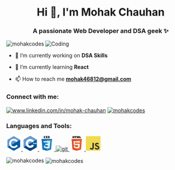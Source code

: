 <h1 align="center">Hi 👋, I'm Mohak Chauhan</h1>
<h3 align="center">A passionate Web Developer and DSA geek ✨</h3>
<img align="right" alt="Coding" width="400" src="https://miro.medium.com/max/828/0*7Q3yvSIv_t0ioJ-Z.gif">

<p align="left"> <img src="https://komarev.com/ghpvc/?username=mohakcodes&label=Profile%20views&color=0e75b6&style=flat" alt="mohakcodes" /> </p>

- 🔭 I’m currently working on **DSA Skills**

- 🌱 I’m currently learning **React**

- 📫 How to reach me **mohak46812@gmail.com**

<h3 align="left">Connect with me:</h3>
<p align="left">
<a href="https://www.linkedin.com/in/mohak-chauhan/" target="blank"><img align="center" src="https://raw.githubusercontent.com/rahuldkjain/github-profile-readme-generator/master/src/images/icons/Social/linked-in-alt.svg" alt="www.linkedin.com/in/mohak-chauhan" height="30" width="40" /></a>
<a href="https://www.leetcode.com/mohakcodes" target="blank"><img align="center" src="https://raw.githubusercontent.com/rahuldkjain/github-profile-readme-generator/master/src/images/icons/Social/leet-code.svg" alt="mohakcodes" height="30" width="40" /></a>
</p>

<h3 align="left">Languages and Tools:</h3>
<p align="left"> <a href="https://www.cprogramming.com/" target="_blank" rel="noreferrer"> <img src="https://raw.githubusercontent.com/devicons/devicon/master/icons/c/c-original.svg" alt="c" width="40" height="40"/> </a> <a href="https://www.w3schools.com/cpp/" target="_blank" rel="noreferrer"> <img src="https://raw.githubusercontent.com/devicons/devicon/master/icons/cplusplus/cplusplus-original.svg" alt="cplusplus" width="40" height="40"/> </a> <a href="https://www.w3schools.com/css/" target="_blank" rel="noreferrer"> <img src="https://raw.githubusercontent.com/devicons/devicon/master/icons/css3/css3-original-wordmark.svg" alt="css3" width="40" height="40"/> </a> <a href="https://git-scm.com/" target="_blank" rel="noreferrer"> <img src="https://www.vectorlogo.zone/logos/git-scm/git-scm-icon.svg" alt="git" width="40" height="40"/> </a> <a href="https://www.w3.org/html/" target="_blank" rel="noreferrer"> <img src="https://raw.githubusercontent.com/devicons/devicon/master/icons/html5/html5-original-wordmark.svg" alt="html5" width="40" height="40"/> </a> <a href="https://developer.mozilla.org/en-US/docs/Web/JavaScript" target="_blank" rel="noreferrer"> <img src="https://raw.githubusercontent.com/devicons/devicon/master/icons/javascript/javascript-original.svg" alt="javascript" width="40" height="40"/> </a> </p>

<p><img align="left" src="https://github-readme-stats.vercel.app/api/top-langs?username=mohakcodes&show_icons=true&locale=en&layout=compact" alt="mohakcodes" /></p>

<p>&nbsp;<img align="center" src="https://github-readme-stats.vercel.app/api?username=mohakcodes&show_icons=true&locale=en" alt="mohakcodes" /></p>
